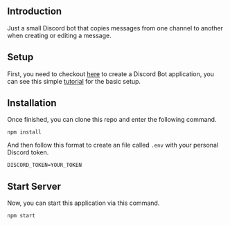 ## Introduction

Just a small Discord bot that copies messages from one channel to another when creating or editing a message.

## Setup

First, you need to checkout [here](https://discord.com/developers/applications) to create a Discord Bot application, you can see this simple [tutorial](https://www.youtube.com/watch?v=qRMVNtIF73c&t=38s) for the basic setup.

## Installation

Once finished, you can clone this repo and enter the following command.
```
npm install
```

And then follow this format to create an file called `.env` with your personal Discord token.

```
DISCORD_TOKEN=YOUR_TOKEN
```

## Start Server

Now, you can start this application via this command.

```
npm start
```
